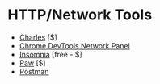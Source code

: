 # HTTP/Network Tools

* [Charles](http://www.charlesproxy.com/) [$]
* [Chrome DevTools Network Panel](https://developers.google.com/web/tools/chrome-devtools/profile/network-performance/resource-loading)
* [Insomnia](https://insomnia.rest/) [free - $]
* [Paw](https://paw.cloud/) [$]
* [Postman](https://www.getpostman.com/)




































 






